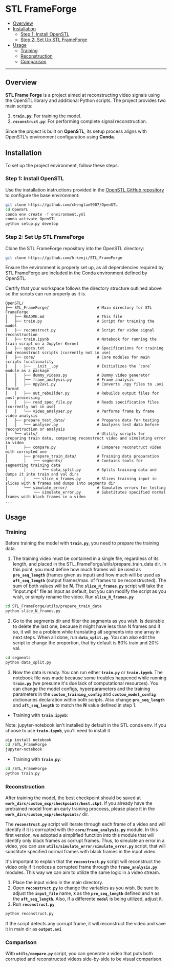 # STL FrameForge  

- [Overview](#overview)  
- [Installation](#installation)  
  - [Step 1: Install OpenSTL](#step-1-install-openstl)  
  - [Step 2: Set Up STL FrameForge](#step-2-set-up-stl-frameforge)  
- [Usage](#usage)  
  - [Training](#training)  
  - [Reconstruction](#reconstruction)  
  - [Comparison](#comparison)  

---


## Overview  
**STL Frame Forge** is a project aimed at reconstructing video signals using the OpenSTL library and additional Python scripts. The project provides two main scripts:  
1. **`train.py`**: For training the model.  
2. **`reconstruct.py`**: For performing complete signal reconstruction.  

Since the project is built on **OpenSTL**, its setup process aligns with OpenSTL's environment configuration using **Conda**.

## Installation  

To set up the project environment, follow these steps:

### Step 1: Install OpenSTL  
Use the installation instructions provided in the [OpenSTL GitHub repository](https://github.com/chengtan9907/OpenSTL) to configure the base environment:  

```bash
git clone https://github.com/chengtan9907/OpenSTL
cd OpenSTL
conda env create -f environment.yml
conda activate OpenSTL
python setup.py develop
```
### Step 2: Set Up STL FrameForge
Clone the STL FrameForge repository into the OpenSTL directory:

```bash
git clone https://github.com/h-kenji/STL_FrameForge
```
Ensure the environment is properly set up, as all dependencies required by STL FrameForge are included in the Conda environment defined by OpenSTL.

Certify that your workspace follows the directory structure outlined above so the scripts can run properly as it is.

```
OpenSTL/
├── STL_FrameForge/                     # Main directory for STL FrameForge
│   ├── README.md                       # This file
│   ├── train.py                        # Script for training the model
│   ├── reconstruct.py                  # Script for video signal reconstruction
│   ├── train.ipynb                     # Notebook for running the train script on a Jupyter Kernel
│   ├── specs.txt                       # Specifications for training and reconstruct scripts (currently not in use)
│   ├── core/                           # Core modules for main scripts functionality
│   │   ├── __init__.py                 # Initializes the `core` module as a package
│   │   ├── dummy_videos.py             # Dummy video generator
│   │   ├── frame_analysis.py           # Frame analysis 
│   │   ├── npy2avi.py                  # Converts .npy files to .avi format
│   │   ├── out_rebuilder.py            # Rebuilds output files for post-processing
│   │   ├── read_spec_file.py           # Reads specification files (currently not in use)
│   │   └── video_analyser.py           # Performs frame by frame video analysis
│   ├── prepare_test_data/              # Prepares data for testing
│   │   └── analyser.py                 # Analyzes test data before reconstruction or analysis
│   └── utils/                          # Utility scripts for preparing train data, comparing reconstruct video and simulating error in video
│       ├── compare.py                  # Compares reconstruct video with corrupted one
│       ├── prepare_train_data/         # Training data preparation
│       │   ├── segments/               # Contains tools for segmenting training data
│       │   │   └── data_split.py       # Splits training data and dumps it into train and val dirs
│       │   └── slice_n_frames.py       # Slices training input in slices with N frames and dumps into segments dir
│       └── simulate_error/             # Simulates errors for testing
│           └── simulate_error.py       # Substitutes specified normal frames with black frames in a video
...
```
 
## Usage
### Training
Before training the model with **`train.py`**, you need to prepare the training data.
1. The training video must be contained in a single file, regardless of its length, and placed in the STL_FrameForge/utils/prepare_train_data dir. In this point, you must define how much frames will be used as **`pre_seq_length`** (frames given as input) and how much will be used as **`aft_seq_length`** (output frames/max. of frames to be reconstructed). The sum of both values will be **N**.
The **`slice_N_frames.py`** script will take the "input.mp4" file as input as default, but you can modify the script as you wish, or simply rename the video. Run **`slice_N_frames.py`**
```bash
cd STL_FrameForge/utils/prepare_train_data
python slice_N_frames.py
```
2. Go to the segments dir and filter the segments as you wish. Is desirable to delete the last one, because it might have less than N frames and if so, it will be a problem while translating all segments into one array in next steps. When all done, run **`data_split.py`**. You can also edit the script to change the proportion, that by default is 80% train and 20% val.
```bash
cd segments
python data_split.py
``` 
3. Now the data is ready. You can run either **`train.py`** or **`train.ipynb`**. The notebook file was made because some troubles happened while running **`train.py`** (we presume it's due lack of computational resources).
You can change the model configs, hyperparameters and the training parameters in the **`custom_training_config`** and **`custom_model_config`** dictionaries declaration within both scripts. Also change **`pre_seq_length`** and **`aft_seq_length`** to match the **N** value defined in step 1.

  - Training with **`train.ipynb`**:

Note: jupyter-notebook isn't installed by default in the STL conda env. If you choose to use **`train.ipynb`**, you'll need to install it
```bash
pip install notebook
cd /STL_FrameForge
jupyter-notebook
```
  - Training with **`train.py`**:
```bash
cd /STL_FrameForge
python train.py
``` 


### Reconstruction
After training the model, the best checkpoint should be saved at **`work_dirs/custom_exp/checkpoints/best.ckpt`**. If you already have the pretrained model from an early training proccess, please place it in the **`work_dirs/custom_exp/checkpoints/`** dir.

The **`reconstruct.py`** script will iterate through each frame of a video and will identify if it is corrupted with the **`core/frame_analysis.py`** module. In this first version, we adopted a simplified function into this module that will identify only black frames as corrupt frames. Thus, to simulate an error in a video, you can use **`utils/simulate_error/simulate_error.py`** script, that will substitute specified normal frames with black frames in the input video.

It's important to explain that the **`reconstruct.py`** script will reconstruct the video only if it notices a corrupted frame through the **`frame_analysis.py`** modules. This way we can aim to utilize the same logic in a video stream.

1. Place the input video in the main directory.
2. Open **`reconstruct.py`** to change the variables as you wish. Be sure to adjust the **`input_file`** name, **`X`** as the **`pre_seq_length`** defined and **`Y`** as the **`aft_seq_length`**. Also, if a differente **`model`** is being utilized, adjust it.
3. Run **`reconstruct.py`**
```bash
python reconstruct.py
```
If the script detects any corrupt frame, it will reconstruct the video and save it in main dir as **`output.avi`**

### Comparison
With **`utils/compare.py`** script, you can generate a video that puts both corrupted and reconstructed videos side-by-side to be visual comparison.




